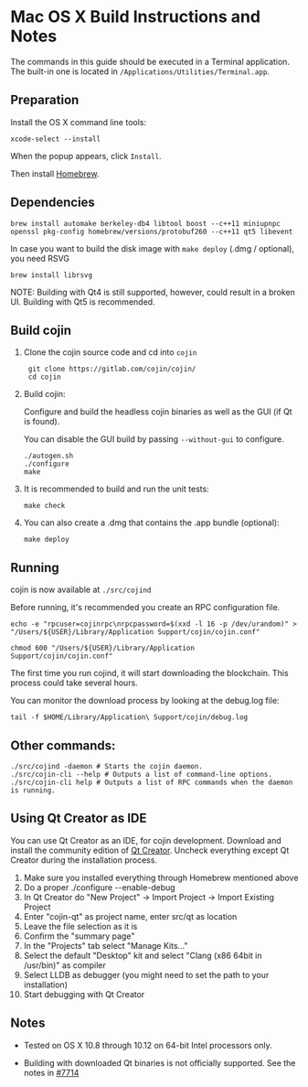 Mac OS X Build Instructions and Notes
====================================
The commands in this guide should be executed in a Terminal application.
The built-in one is located in `/Applications/Utilities/Terminal.app`.

Preparation
-----------
Install the OS X command line tools:

`xcode-select --install`

When the popup appears, click `Install`.

Then install [Homebrew](http://brew.sh).

Dependencies
----------------------

    brew install automake berkeley-db4 libtool boost --c++11 miniupnpc openssl pkg-config homebrew/versions/protobuf260 --c++11 qt5 libevent

In case you want to build the disk image with `make deploy` (.dmg / optional), you need RSVG

    brew install librsvg

NOTE: Building with Qt4 is still supported, however, could result in a broken UI. Building with Qt5 is recommended.

Build cojin
------------------------

1. Clone the cojin source code and cd into `cojin`

        git clone https://gitlab.com/cojin/cojin/
        cd cojin

2.  Build cojin:

    Configure and build the headless cojin binaries as well as the GUI (if Qt is found).

    You can disable the GUI build by passing `--without-gui` to configure.

        ./autogen.sh
        ./configure
        make

3.  It is recommended to build and run the unit tests:

        make check

4.  You can also create a .dmg that contains the .app bundle (optional):

        make deploy

Running
-------

cojin is now available at `./src/cojind`

Before running, it's recommended you create an RPC configuration file.

    echo -e "rpcuser=cojinrpc\nrpcpassword=$(xxd -l 16 -p /dev/urandom)" > "/Users/${USER}/Library/Application Support/cojin/cojin.conf"

    chmod 600 "/Users/${USER}/Library/Application Support/cojin/cojin.conf"

The first time you run cojind, it will start downloading the blockchain. This process could take several hours.

You can monitor the download process by looking at the debug.log file:

    tail -f $HOME/Library/Application\ Support/cojin/debug.log

Other commands:
-------

    ./src/cojind -daemon # Starts the cojin daemon.
    ./src/cojin-cli --help # Outputs a list of command-line options.
    ./src/cojin-cli help # Outputs a list of RPC commands when the daemon is running.

Using Qt Creator as IDE
------------------------
You can use Qt Creator as an IDE, for cojin development.
Download and install the community edition of [Qt Creator](https://www.qt.io/download/).
Uncheck everything except Qt Creator during the installation process.

1. Make sure you installed everything through Homebrew mentioned above
2. Do a proper ./configure --enable-debug
3. In Qt Creator do "New Project" -> Import Project -> Import Existing Project
4. Enter "cojin-qt" as project name, enter src/qt as location
5. Leave the file selection as it is
6. Confirm the "summary page"
7. In the "Projects" tab select "Manage Kits..."
8. Select the default "Desktop" kit and select "Clang (x86 64bit in /usr/bin)" as compiler
9. Select LLDB as debugger (you might need to set the path to your installation)
10. Start debugging with Qt Creator

Notes
-----

* Tested on OS X 10.8 through 10.12 on 64-bit Intel processors only.

* Building with downloaded Qt binaries is not officially supported. See the notes in [#7714](https://github.com/bitcoin/bitcoin/issues/7714)
